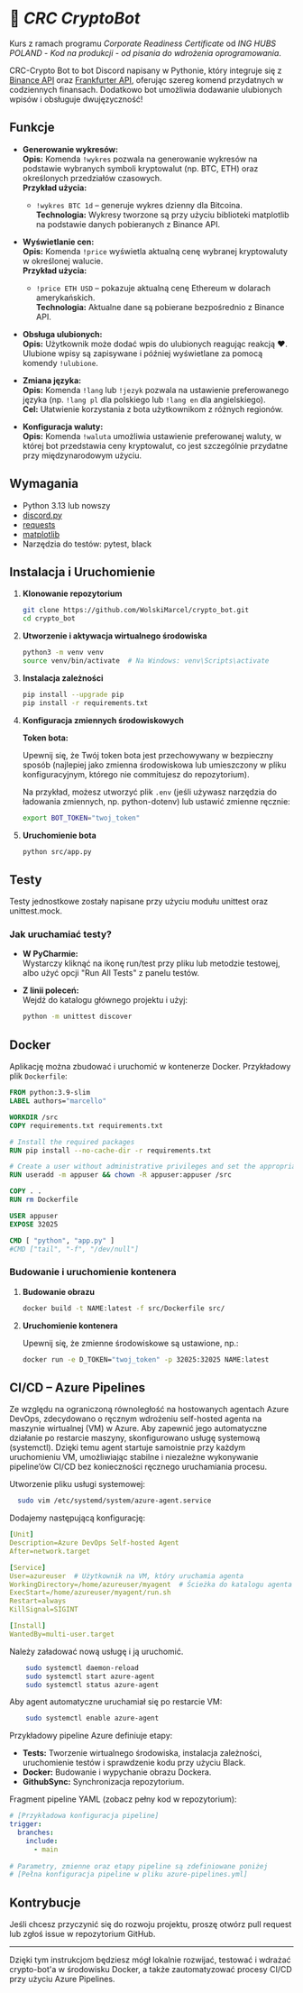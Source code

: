 # 🚀 *CRC CryptoBot*

Kurs z ramach programu *Corporate Readiness Certificate* od *ING HUBS POLAND* - *Kod na produkcji - od pisania
do wdrożenia oprogramowania*.

CRC-Crypto Bot to bot Discord napisany w Pythonie, który integruje się 
z [Binance API](https://binance-docs.github.io/apidocs/spot/en/) 
oraz [Frankfurter API](https://www.frankfurter.app/docs), 
oferując szereg komend przydatnych w codziennych finansach. Dodatkowo bot umożliwia dodawanie ulubionych wpisów i 
obsługuje dwujęzyczność!

## Funkcje


- **Generowanie wykresów:**  
  **Opis:** Komenda `!wykres` pozwala na generowanie wykresów na podstawie wybranych symboli kryptowalut (np. BTC, ETH) oraz określonych przedziałów czasowych.  
  **Przykład użycia:**  
  - `!wykres BTC 1d` – generuje wykres dzienny dla Bitcoina.  
  **Technologia:** Wykresy tworzone są przy użyciu biblioteki matplotlib na podstawie danych pobieranych z Binance API.


- **Wyświetlanie cen:**  
  **Opis:** Komenda `!price` wyświetla aktualną cenę wybranej kryptowaluty w określonej walucie.  
  **Przykład użycia:**  
  - `!price ETH USD` – pokazuje aktualną cenę Ethereum w dolarach amerykańskich.  
  **Technologia:** Aktualne dane są pobierane bezpośrednio z Binance API.


- **Obsługa ulubionych:**  
  **Opis:** Użytkownik może dodać wpis do ulubionych reagując reakcją ❤️. Ulubione wpisy są zapisywane i później wyświetlane za pomocą komendy `!ulubione`.


- **Zmiana języka:**  
  **Opis:** Komenda `!lang` lub `!jezyk` pozwala na ustawienie preferowanego języka (np. `!lang pl` dla polskiego lub `!lang en` dla angielskiego).  
  **Cel:** Ułatwienie korzystania z bota użytkownikom z różnych regionów.


- **Konfiguracja waluty:**  
  **Opis:** Komenda `!waluta` umożliwia ustawienie preferowanej waluty, w której bot przedstawia ceny kryptowalut, co jest szczególnie przydatne przy międzynarodowym użyciu.

## Wymagania

- Python 3.13 lub nowszy
- [discord.py](https://pypi.org/project/discord.py/)
- [requests](https://pypi.org/project/requests/)
- [matplotlib](https://pypi.org/project/matplotlib/)
- Narzędzia do testów: pytest, black

## Instalacja i Uruchomienie

1. **Klonowanie repozytorium**

   ```bash
   git clone https://github.com/WolskiMarcel/crypto_bot.git
   cd crypto_bot
   ```

2. **Utworzenie i aktywacja wirtualnego środowiska**

   ```bash
   python3 -m venv venv
   source venv/bin/activate  # Na Windows: venv\Scripts\activate
   ```

3. **Instalacja zależności**

   ```bash
   pip install --upgrade pip
   pip install -r requirements.txt
   ```

4. **Konfiguracja zmiennych środowiskowych**

   **Token bota:**

   Upewnij się, że Twój token bota jest przechowywany w bezpieczny sposób (najlepiej jako zmienna środowiskowa lub umieszczony w pliku konfiguracyjnym, którego nie commitujesz do repozytorium).

   Na przykład, możesz utworzyć plik `.env` (jeśli używasz narzędzia do ładowania zmiennych, np. python-dotenv) lub ustawić zmienne ręcznie:

   ```bash
   export BOT_TOKEN="twoj_token"
   ```

5. **Uruchomienie bota**

   ```bash
   python src/app.py
   ```

## Testy

Testy jednostkowe zostały napisane przy użyciu modułu unittest oraz unittest.mock.

### Jak uruchamiać testy?

- **W PyCharmie:**  
  Wystarczy kliknąć na ikonę run/test przy pliku lub metodzie testowej, albo użyć opcji "Run All Tests" z panelu testów.

- **Z linii poleceń:**  
  Wejdź do katalogu głównego projektu i użyj:
  ```bash
  python -m unittest discover

## Docker

Aplikację można zbudować i uruchomić w kontenerze Docker. Przykładowy plik `Dockerfile`:

```dockerfile
FROM python:3.9-slim
LABEL authors="marcello"

WORKDIR /src
COPY requirements.txt requirements.txt

# Install the required packages
RUN pip install --no-cache-dir -r requirements.txt

# Create a user without administrative privileges and set the appropriate permissions for the /src directory
RUN useradd -m appuser && chown -R appuser:appuser /src

COPY . .
RUN rm Dockerfile

USER appuser
EXPOSE 32025

CMD [ "python", "app.py" ]
#CMD ["tail", "-f", "/dev/null"]
```

### Budowanie i uruchomienie kontenera

1. **Budowanie obrazu**

   ```bash
   docker build -t NAME:latest -f src/Dockerfile src/
   ```

2. **Uruchomienie kontenera**

   Upewnij się, że zmienne środowiskowe są ustawione, np.:

   ```bash
   docker run -e D_TOKEN="twoj_token" -p 32025:32025 NAME:latest
   ```


## CI/CD – Azure Pipelines

Ze względu na ograniczoną równoległość na hostowanych agentach Azure DevOps, zdecydowano o ręcznym wdrożeniu 
self-hosted agenta na maszynie wirtualnej (VM) w Azure. Aby zapewnić jego automatyczne działanie po restarcie maszyny, 
skonfigurowano usługę systemową (systemctl). Dzięki temu agent startuje samoistnie przy każdym uruchomieniu VM, 
umożliwiając stabilne i niezależne wykonywanie pipeline’ów CI/CD bez konieczności ręcznego uruchamiania procesu.

Utworzenie pliku usługi systemowej:
```bash
  sudo vim /etc/systemd/system/azure-agent.service
```
Dodajemy następującą konfigurację:
```yaml
[Unit]
Description=Azure DevOps Self-hosted Agent
After=network.target

[Service]
User=azureuser  # Użytkownik na VM, który uruchamia agenta
WorkingDirectory=/home/azureuser/myagent  # Ścieżka do katalogu agenta
ExecStart=/home/azureuser/myagent/run.sh
Restart=always
KillSignal=SIGINT

[Install]
WantedBy=multi-user.target
```
Należy załadować nową usługę i ją uruchomić.

```bash
    sudo systemctl daemon-reload
    sudo systemctl start azure-agent
    sudo systemctl status azure-agent
```
Aby agent automatyczne uruchamiał się po restarcie VM:

```bash
    sudo systemctl enable azure-agent
```

Przykładowy pipeline Azure definiuje etapy:
- **Tests:** Tworzenie wirtualnego środowiska, instalacja zależności, uruchomienie testów i sprawdzenie kodu przy użyciu Black.
- **Docker:** Budowanie i wypychanie obrazu Dockera.
- **GithubSync:** Synchronizacja repozytorium.

Fragment pipeline YAML (zobacz pełny kod w repozytorium):

```yaml
# [Przykładowa konfiguracja pipeline]
trigger:
  branches:
    include:
      - main
  
# Parametry, zmienne oraz etapy pipeline są zdefiniowane poniżej
# [Pełna konfiguracja pipeline w pliku azure-pipelines.yml]
```

## Kontrybucje

Jeśli chcesz przyczynić się do rozwoju projektu, proszę otwórz pull request lub zgłoś issue w repozytorium GitHub.


---

Dzięki tym instrukcjom będziesz mógł lokalnie rozwijać, testować i wdrażać crypto-bot'a w środowisku Docker, a także 
zautomatyzować procesy CI/CD przy użyciu Azure Pipelines.
```